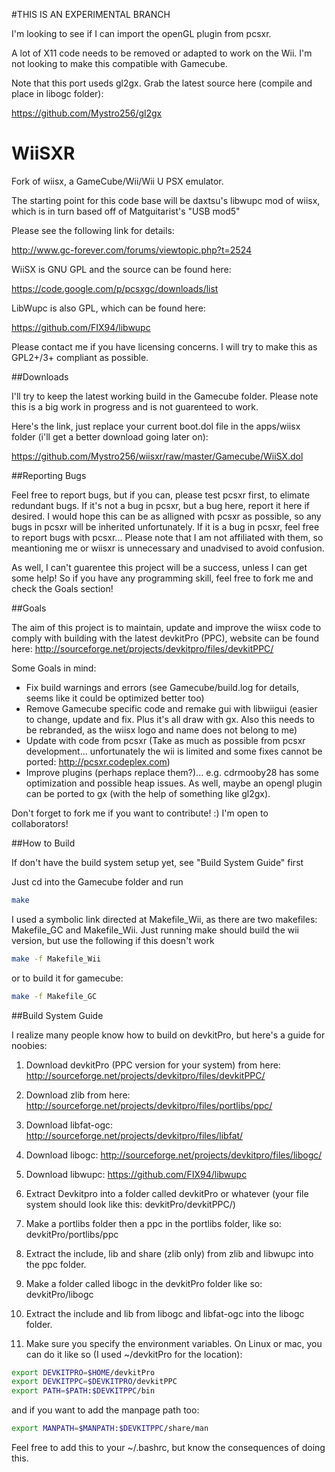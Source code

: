 #THIS IS AN EXPERIMENTAL BRANCH

I'm looking to see if I can import the openGL plugin from pcsxr.

A lot of X11 code needs to be removed or adapted to work on the Wii. I'm not looking to make this compatible with Gamecube.

Note that this port useds gl2gx. Grab the latest source here (compile and place in libogc folder):

https://github.com/Mystro256/gl2gx

# WiiSXR
Fork of wiisx, a GameCube/Wii/Wii U PSX emulator.

The starting point for this code base will be daxtsu's libwupc mod of wiisx, which is in turn based off of Matguitarist's "USB mod5"

Please see the following link for details:

http://www.gc-forever.com/forums/viewtopic.php?t=2524

WiiSX is GNU GPL and the source can be found here:

https://code.google.com/p/pcsxgc/downloads/list

LibWupc is also GPL, which can be found here:

https://github.com/FIX94/libwupc

Please contact me if you have licensing concerns. I will try to make this as GPL2+/3+ compliant as possible.

##Downloads

I'll try to keep the latest working build in the Gamecube folder. Please note this is a big work in progress and is not guarenteed to work.

Here's the link, just replace your current boot.dol file in the apps/wiisx folder (i'll get a better download going later on):

https://github.com/Mystro256/wiisxr/raw/master/Gamecube/WiiSX.dol

##Reporting Bugs

Feel free to report bugs, but if you can, please test pcsxr first, to elimate redundant bugs. If it's not a bug in pcsxr, but a bug here, report it here if desired. I would hope this can be as alligned with pcsxr as possible, so any bugs in pcsxr will be inherited unfortunately. If it is a bug in pcsxr, feel free to report bugs with pcsxr... Please note that I am not affiliated with them, so meantioning me or wiisxr is unnecessary and unadvised to avoid confusion.

As well, I can't guarentee this project will be a success, unless I can get some help! So if you have any programming skill, feel free to fork me and check the Goals section!

##Goals

The aim of this project is to maintain, update and improve the wiisx code to comply with building with the latest devkitPro (PPC), website can be found here:
http://sourceforge.net/projects/devkitpro/files/devkitPPC/

Some Goals in mind:

- Fix build warnings and errors (see Gamecube/build.log for details, seems like it could be optimized better too)
- Remove Gamecube specific code and remake gui with libwiigui (easier to change, update and fix. Plus it's all draw with gx. Also this needs to be rebranded, as the wiisx logo and name does not belong to me)
- Update with code from pcsxr (Take as much as possible from pcsxr development... unfortunately the wii is limited and some fixes cannot be ported: http://pcsxr.codeplex.com)
- Improve plugins (perhaps replace them?)... e.g. cdrmooby28 has some optimization and possible heap issues. As well, maybe an opengl plugin can be ported to gx (with the help of something like gl2gx).

Don't forget to fork me if you want to contribute! :)
I'm open to collaborators!

##How to Build

If don't have the build system setup yet, see "Build System Guide" first

Just cd into the Gamecube folder and run

```bash
make
```

I used a symbolic link directed at Makefile_Wii, as there are two makefiles: Makefile\_GC and Makefile\_Wii.
Just running make should build the wii version, but use the following if this doesn't work

```bash
make -f Makefile_Wii
```

or to build it for gamecube:

```bash
make -f Makefile_GC
```

##Build System Guide
    
I realize many people know how to build on devkitPro, but here's a guide for noobies:

1. Download devkitPro (PPC version for your system) from here: http://sourceforge.net/projects/devkitpro/files/devkitPPC/

2. Download zlib from here: http://sourceforge.net/projects/devkitpro/files/portlibs/ppc/

3. Download libfat-ogc: http://sourceforge.net/projects/devkitpro/files/libfat/

4. Download libogc: http://sourceforge.net/projects/devkitpro/files/libogc/

5. Download libwupc: https://github.com/FIX94/libwupc

6. Extract Devkitpro into a folder called devkitPro or whatever (your file system should look like this: devkitPro/devkitPPC/)

7. Make a portlibs folder then a ppc in the portlibs folder, like so: devkitPro/portlibs/ppc

8. Extract the include, lib and share (zlib only) from zlib and libwupc into the ppc folder.

9. Make a folder called libogc in the devkitPro folder like so: devkitPro/libogc

10. Extract the include and lib from libogc and libfat-ogc into the libogc folder.

11. Make sure you specify the environment variables. On Linux or mac, you can do it like so (I used ~/devkitPro for the location):

```bash
export DEVKITPRO=$HOME/devkitPro
export DEVKITPPC=$DEVKITPRO/devkitPPC
export PATH=$PATH:$DEVKITPPC/bin
```

and if you want to add the manpage path too:

```bash
export MANPATH=$MANPATH:$DEVKITPPC/share/man
```

Feel free to add this to your ~/.bashrc, but know the consequences of doing this.
